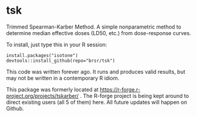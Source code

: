 # tsk
Trimmed Spearman-Karber Method. A simple nonparametric method to determine median effective doses (LD50, etc.) from dose-response curves. 

To install, just type this in your R session:

    install.packages("isotone")
    devtools::install_github(repo="brsr/tsk")

This code was written forever ago. It runs and produces valid results, but may not be written in a contemporary R idiom.

This package was formerly located at https://r-forge.r-project.org/projects/tskarber/ . The R-forge project is being kept around to direct existing users (all 5 of them) here. All future updates will happen on Github.
